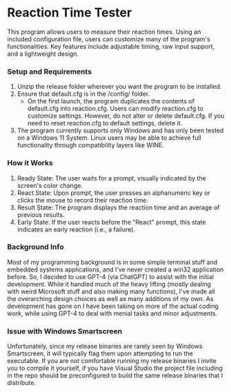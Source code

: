 # Reaction Time Tester
This program allows users to measure their reaction times. Using an included configuration file, users can customize many of the program's functionalities. Key features include adjustable timing, raw input support, and a lightweight design.

### Setup and Requirements
1. Unzip the release folder wherever you want the program to be installed.
2. Ensure that default.cfg is in the /config/ folder.
   - On the first launch, the program duplicates the contents of default.cfg into reaction.cfg. Users can modify reaction.cfg to customize settings. However, do not alter or delete default.cfg. If you need to reset reaction.cfg to default settings, delete it.
3. The program currently supports only Windows and has only been tested on a Windows 11 System. Linux users may be able to achieve full functionality through compatibility layers like WINE.

### How it Works
1. Ready State: The user waits for a prompt, visually indicated by the screen's color change.
2. React State: Upon prompt, the user presses an alphanumeric key or clicks the mouse to record their reaction time.
3. Result State: The program displays the reaction time and an average of previous results.
4. Early State: If the user reacts before the "React" prompt, this state indicates an early reaction (i.e., a failure).

### Background Info
Most of my programming background is in some simple terminal stuff and embedded systems applications, and I've never created a win32 application before. So, I decided to use GPT-4 (via ChatGPT) to assist with the initial development. While it handled much of the heavy lifting (mostly dealing with weird Microsoft stuff and also making many functions), I've made all the overarching design choices as well as many additions of my own. As development has gone on I have been taking on more of the actual coding work, while using GPT-4 to deal with menial tasks and minor adjustments.

### Issue with Windows Smartscreen
Unfortunately, since my release binaries are rarely seen by Windows Smartscreen, it will typically flag them upon attempting to run the executable. If you are not comfortable running my release binaries I invite you to compile it yourself, if you have Visual Studio the project file including in the repo should be preconfigured to build the same release binaries that I distribute.
